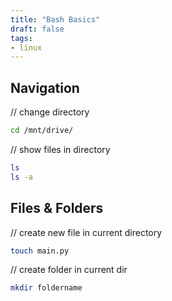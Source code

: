 ```yaml
---
title: "Bash Basics"
draft: false
tags:
- linux
---
```


## Navigation
// change directory

```bash
cd /mnt/drive/
```

// show files in directory

```bash
ls
ls -a
```

## Files & Folders
// create new file in current directory

```bash
touch main.py
```

// create folder in current dir

```bash
mkdir foldername
```

